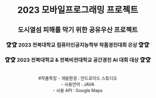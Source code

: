 <div align = center>
  <h1> 2023 모바일프로그래밍 프로젝트 </h1>
  <h2> 도시열섬 피해를 막기 위한 공유우산 프로젝트 </h2>
  <h3> 🏆🏆 2023 전북대학교 컴퓨터인공지능학부 작품경진대회 은상 🏆🏆 <br><br>
  🏆🏆 2023 전북대학교 & 전북비전대학교 공간경진 AI 대회 대상 🏆🏆</h3>
  <br>
  #작품특징
  - 개발환경 : 안드로이드 스튜디오 <br>
  - 사용언어 : JAVA <br>
  - 사용 API : Google Maps
</div>

